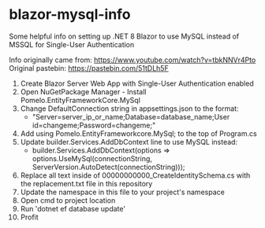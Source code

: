 # blazor-mysql-info
Some helpful info on setting up .NET 8 Blazor to use MySQL instead of MSSQL for Single-User Authentication

Info originally came from: https://www.youtube.com/watch?v=tbkNNVr4Pto
Original pastebin: https://pastebin.com/51tDLh5F

1. Create Blazor Server Web App with Single-User Authentication enabled
2. Open NuGetPackage Manager - Install Pomelo.EntityFrameworkCore.MySql
3. Change DefaultConnection string in appsettings.json to the format:
    - "Server=server_ip_or_name;Database=database_name;User id=changeme;Password=changeme;"
5. Add using Pomelo.EntityFrameworkcore.MySql; to the top of Program.cs
6. Update builder.Services.AddDbContext line to use MySQL instead:
    - builder.Services.AddDbContext<ApplicationDbContext>(options =>
    options.UseMySql(connectionString, ServerVersion.AutoDetect(connectionString)));
7. Replace all text inside of 00000000000_CreateIdentitySchema.cs with the replacement.txt file in this repository
8. Update the namespace in this file to your project's namespace
9. Open cmd to project location
10. Run 'dotnet ef database update'
11. Profit
